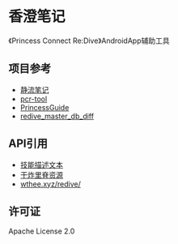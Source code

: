 # 香澄笔记
《Princess Connect Re:Dive》AndroidApp辅助工具

## 项目参考
- [静流笔记](https://github.com/MalitsPlus/ShizuruNotes)
- [pcr-tool](https://github.com/wthee/pcr-tool)
- [PrincessGuide](https://github.com/superk589/PrincessGuide)
- [redive_master_db_diff](https://github.com/esterTion/redive_master_db_diff)

## API引用
- [技能描述文本](https://gitee.com/chilbi/strings)
- [干炸里脊资源](https://redive.estertion.win)
- [wthee.xyz/redive/](https://wthee.xyz/redive/)

## 许可证
Apache License 2.0
